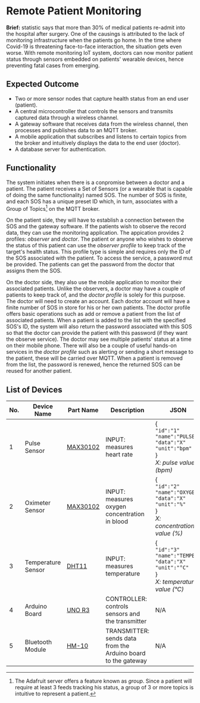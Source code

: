 # Remote Patient Monitoring
**Brief:** statistic says that more than 30% of medical patients re-admit into the hospital after surgery. One of the causings is attributed to the lack of monitoring infrastructure when the patients go home. In the time where Covid-19 is threatening face-to-face interaction, the situation gets even worse. With remote monitoring IoT system, doctors can now monitor patient status through sensors embedded on patients' wearable devices, hence preventing fatal cases from emerging.

## Expected Outcome
- Two or more sensor nodes that capture health status from an end user (patient).
- A central microcontroller that controls the sensors and transmits captured data through a wireless channel.
- A gateway software that receives data from the wireless channel, then processes and publishes data to an MQTT broker.
- A mobile application that subscribes and listens to certain topics from the broker and intuitively displays the data to the end user (doctor).
- A database server for authentication.

## Functionality
The system initiates when there is a conpromise between a doctor and a patient. The patient receives a Set of Sensors (or a wearable that is capable of doing the same functionality) named SOS. The number of SOS is finite, and each SOS has a unique preset ID which, in turn, associates with a Group of Topics[^1] on the MQTT broker.

On the patient side, they will have to establish a connection between the SOS and the gateway software. If the patients wish to observe the record data, they can use the monitoring application. The appication provides 2 profiles: *observer* and *doctor*. The patient or anyone who wishes to observe the status of this patient can use the *observer profile* to keep track of the target's health status. This profile type is simple and requires only the ID of the SOS associated with the patient. To access the service, a password mut be provided. The patients can get the password from the doctor that assigns them the SOS.

On the doctor side, they also use the mobile application to monitor their associated patients. Unlike the observers, a doctor may have a couple of patients to keep track of, and the *doctor profile* is solely for this purpose. The doctor will need to create an account. Each doctor account will have a finite number of SOS in store for his or her own patients. The doctor profile offers basic operations such as add or remove a patient from the list of associated patients. When a patient is added to the list with the specified SOS's ID, the system will also return the password associated with this SOS so that the doctor can provide the patient with this password (if they want the observe service). The doctor may see multiple patients' status at a time on their mobile phone. There will also be a couple of useful hands-on services in the *doctor profile* such as alerting or sending a short message to the patient, these will be carried over MQTT. When a patient is removed from the list, the password is renewed, hence the returned SOS can be reused for another patient.

## List of Devices
No.  | Device Name | Part Name | Description | JSON |
---  | ---         | ---       | ---         | ---  |
1 | Pulse Sensor | [MAX30102](https://hshop.vn/products/cam-bien-nhip-tim-va-oxy-trong-mau-max30102-mh-et-live) | INPUT: measures heart rate | { <br> `"id":"1"` <br> `"name":"PULSE"` <br> `"data":"X"` <br> `"unit":"bpm"` <br>} <br> *X: pulse value (bpm)* |
2 | Oximeter Sensor | [MAX30102](https://hshop.vn/products/cam-bien-nhip-tim-va-oxy-trong-mau-max30102-mh-et-live) | INPUT: measures oxygen concentration in blood | { <br> `"id":"2"` <br> `"name":"OXYGEN"` <br> `"data":"X"` <br> `"unit":"%"` <br>} <br> *X: concentration value (%)* |
3 | Temperature Sensor | [DHT11](https://hshop.vn/products/grove-temperature-humidity-sensor-dht11-cam-bien-nhiet-do-do-am) | INPUT: measures temperature | { <br> `"id":"3"` <br> `"name":"TEMPER"` <br> `"data":"X"` <br> `"unit":"°C"` <br>} <br> *X: temperature value (°C)* |
4 | Arduino Board | [UNO R3](https://docs.arduino.cc/hardware/uno-rev3) | CONTROLLER: controls sensors and the transmitter | N/A |
5 | Bluetooth Module | [HM-10](https://hshop.vn/products/mach-thu-phat-bluetooth-4-0uart-hm10ra-chon) | TRANSMITTER: sends data from the Arduino board to the gateway | N/A |


[^1]: The Adafruit server offers a feature known as *group*. Since a patient will require at least 3 feeds tracking his status, a group of 3 or more topics is intuitive to represent a patient. 
